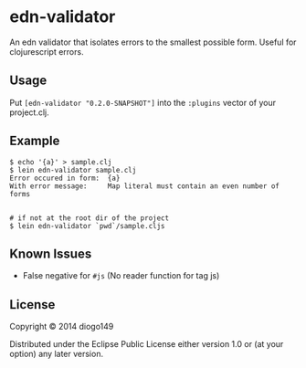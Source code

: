 # edn-validator

An edn validator that isolates errors to the smallest possible form. Useful for clojurescript errors.

## Usage

Put `[edn-validator "0.2.0-SNAPSHOT"]` into the `:plugins` vector of your project.clj.

## Example ##

    $ echo '{a}' > sample.clj
    $ lein edn-validator sample.clj
    Error occured in form:  {a}
    With error message:     Map literal must contain an even number of forms


    # if not at the root dir of the project
    $ lein edn-validator `pwd`/sample.cljs

## Known Issues ##

- False negative for `#js` (No reader function for tag js)

## License

Copyright © 2014 diogo149

Distributed under the Eclipse Public License either version 1.0 or (at
your option) any later version.
